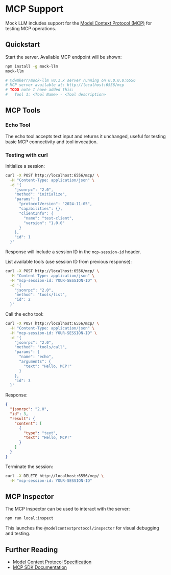 # MCP Support

Mock LLM includes support for the [Model Context Protocol (MCP)](https://modelcontextprotocol.io) for testing MCP operations.

## Quickstart

Start the server. Available MCP endpoint will be shown:

```bash
npm install -g mock-llm
mock-llm

# @dwmkerr/mock-llm v0.1.x server running on 0.0.0.0:6556
# MCP server available at: http://localhost:6556/mcp
# TODO note I have added this:
#   Tool 1: <Tool Name> - <Tool description>
```

## MCP Tools

### Echo Tool

The echo tool accepts text input and returns it unchanged, useful for testing basic MCP connectivity and tool invocation.

### Testing with curl

Initialize a session:

```bash
curl -X POST http://localhost:6556/mcp/ \
  -H "Content-Type: application/json" \
  -d '{
    "jsonrpc": "2.0",
    "method": "initialize",
    "params": {
      "protocolVersion": "2024-11-05",
      "capabilities": {},
      "clientInfo": {
        "name": "test-client",
        "version": "1.0.0"
      }
    },
    "id": 1
  }'
```

Response will include a session ID in the `mcp-session-id` header.

List available tools (use session ID from previous response):

```bash
curl -X POST http://localhost:6556/mcp/ \
  -H "Content-Type: application/json" \
  -H "mcp-session-id: YOUR-SESSION-ID" \
  -d '{
    "jsonrpc": "2.0",
    "method": "tools/list",
    "id": 2
  }'
```

Call the echo tool:

```bash
curl -X POST http://localhost:6556/mcp/ \
  -H "Content-Type: application/json" \
  -H "mcp-session-id: YOUR-SESSION-ID" \
  -d '{
    "jsonrpc": "2.0",
    "method": "tools/call",
    "params": {
      "name": "echo",
      "arguments": {
        "text": "Hello, MCP!"
      }
    },
    "id": 3
  }'
```

Response:

```json
{
  "jsonrpc": "2.0",
  "id": 3,
  "result": {
    "content": [
      {
        "type": "text",
        "text": "Hello, MCP!"
      }
    ]
  }
}
```

Terminate the session:

```bash
curl -X DELETE http://localhost:6556/mcp/ \
  -H "mcp-session-id: YOUR-SESSION-ID"
```

## MCP Inspector

The MCP Inspector can be used to interact with the server:

```bash
npm run local:inspect
```

This launches the `@modelcontextprotocol/inspector` for visual debugging and testing.

## Further Reading

- [Model Context Protocol Specification](https://modelcontextprotocol.io)
- [MCP SDK Documentation](https://github.com/modelcontextprotocol/sdk)
